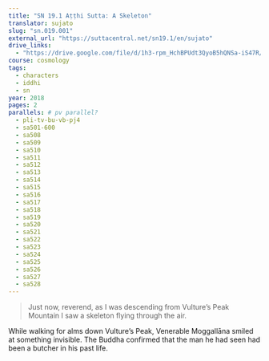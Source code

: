 ```yaml
---
title: "SN 19.1 Aṭṭhi Sutta: A Skeleton"
translator: sujato
slug: "sn.019.001"
external_url: "https://suttacentral.net/sn19.1/en/sujato"
drive_links:
  - "https://drive.google.com/file/d/1h3-rpm_HchBPUdt3QyoB5hQNSa-iS47R/view?usp=drivesdk"
course: cosmology
tags:
  - characters
  - iddhi
  - sn
year: 2018
pages: 2
parallels: # pv parallel?
  - pli-tv-bu-vb-pj4
  - sa501-600
  - sa508
  - sa509
  - sa510
  - sa511
  - sa512
  - sa513
  - sa514
  - sa515
  - sa516
  - sa517
  - sa518
  - sa519
  - sa520
  - sa521
  - sa522
  - sa523
  - sa524
  - sa525
  - sa526
  - sa527
  - sa528
---
```


> Just now, reverend, as I was descending from Vulture’s Peak Mountain I saw a skeleton flying through the air.

While walking for alms down Vulture’s Peak, Venerable Moggallāna smiled at something invisible.
The Buddha confirmed that the man he had seen had been a butcher in his past life.

